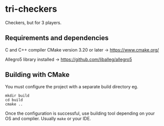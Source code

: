 # tri-checkers

Checkers, but for 3 players.

## Requirements and dependencies

C and C++ compiler
CMake version 3.20 or later -> <https://www.cmake.org/>

Allegro5 library installed -> <https://github.com/liballeg/allegro5>

## Building with CMake

You must configure the project with a separate build directory eg.

    mkdir build
    cd build
    cmake ..

Once the configuration is successful, use building tool depending on your OS and complier.
Usually `make` or your IDE.